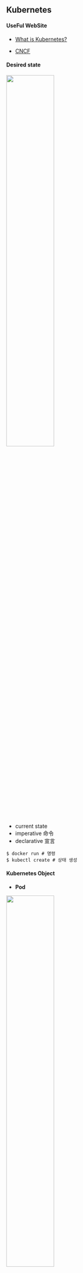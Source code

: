
Kubernetes
---------
#### UseFul WebSite

* [What is Kubernetes?][a]

[a]:https://subicura.com/2019/05/19/kubernetes-basic-1.html

* [CNCF][b]

[b]:https://landscape.cncf.io/

#### Desired state

<img src="https://subicura.com/assets/article_images/2019-05-19-kubernetes-basic-1/desired-state.png" width="50%">

* current state
* imperative 命令
* declarative 宣言

~~~~~
$ docker run # 명령
$ kubectl create # 상태 생성
~~~~~

#### Kubernetes Object

* **Pod**

<img src="https://subicura.com/assets/article_images/2019-05-19-kubernetes-basic-1/pod.png" width="50%">


> * 쿠버네티스에서 배포할 수 있는 가장 작은 단위
> * 한 개 이상의 컨테이너와 스토리지, 네트워크 속성을 가짐
> * Pod에 속한 컨테이너는 스토리지와 네트워크를 공유하고 서로 localhost로 접근


* **ReplicaSet**

<img src="https://subicura.com/assets/article_images/2019-05-19-kubernetes-basic-1/replicaset.png" width="50%">

> * Pod을 여러 개(한 개 이상) 복제하여 관리하는 오브젝트
> * Pod을 생성하고 개수를 유지하려면 반드시 ReplicaSet을 사용
> * ReplicaSet은 복제할 개수, 개수를 체크할 라벨 선택자, 생성할 Pod의 설정값(템플릿)등을 가짐

* **Service**
> 네트워크와 관련된 오브젝트

* **Volume**
> 저장소와 관련된 오브젝트입니다.

* **Object Spec - YAML**

[Ref][k]

[k]:https://kubernetes.io/ko/docs/concepts/overview/working-with-objects/kubernetes-objects/
~~~~~yaml
apiVersion: apps/v1 # for versions before 1.9.0 use apps/v1beta2
kind: Deployment
metadata:
  name: nginx-deployment
spec:
  selector:
    matchLabels:
      app: nginx
  replicas: 2 # tells deployment to run 2 pods matching the template
  template:
    metadata:
      labels:
        app: nginx
    spec:
      containers:
      - name: nginx
        image: nginx:1.14.2
        ports:
        - containerPort: 80
~~~~~
+ apiVersion - 이 오브젝트를 생성하기 위해 사용하고 있는 쿠버네티스 API 버전이 어떤 것인지
+ kind - 어떤 종류의 오브젝트를 생성하고자 하는지
+ metadata - 이름 문자열, UID, 그리고 선택적인 네임스페이스를 포함하여 오브젝트를 유일하게 구분지어 줄 데이터
+ spec - 오브젝트에 대해 어떤 상태를 의도하는지

#### 쿠버네티스 배포방식

> 쿠버네티스는 애플리케이션을 배포하기 위해 원하는 상태(desired state)를 다양한 오브젝트(object)에 라벨Label을 붙여 정의(yaml)하고 API 서버에 전달하는 방식을 사용


### 쿠버네티스 아키텍처
